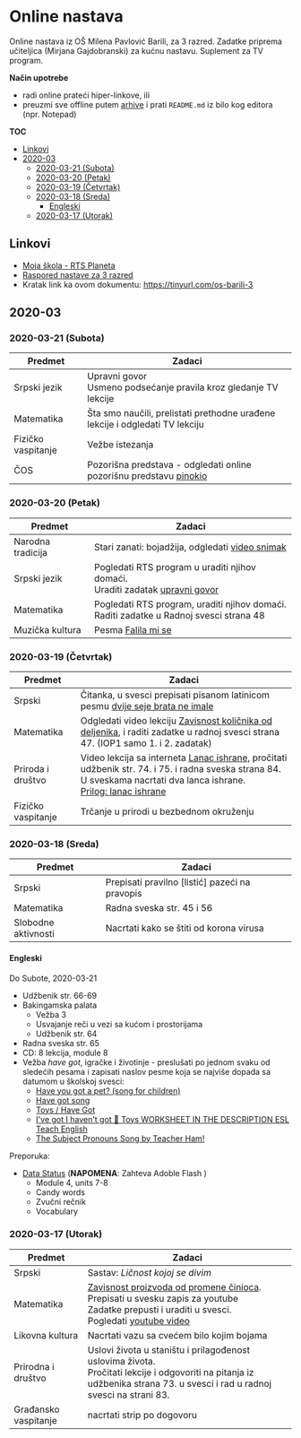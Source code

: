 <!-- omit in toc -->
# Online nastava 

Online nastava iz OŠ Milena Pavlović Barili, za 3 razred. Zadatke priprema učiteljica (Mirjana Gajdobranski) za kućnu nastavu. Suplement za TV program.

**Način upotrebe**

- radi online prateći hiper-linkove, ili
- preuzmi sve offline putem [arhive](https://github.com/majkinetor/online-nastava/archive/master.zip) i prati `README.md` iz bilo kog editora (npr. Notepad)

**TOC**

- [Linkovi](#linkovi)
- [2020-03](#2020-03)
  - [2020-03-21 (Subota)](#2020-03-21-subota)
  - [2020-03-20 (Petak)](#2020-03-20-petak)
  - [2020-03-19 (Četvrtak)](#2020-03-19-%c4%8cetvrtak)
  - [2020-03-18 (Sreda)](#2020-03-18-sreda)
    - [Engleski](#engleski)
  - [2020-03-17 (Utorak)](#2020-03-17-utorak)

## Linkovi

- [Moja škola - RTS Planeta](https://rtsplaneta.rs/video/list/category/524/3-razred)
- [Raspored nastave za 3 razred](https://www.rasporednastave.gov.rs/iii-razred.php)
- Kratak link ka ovom dokumentu: https://tinyurl.com/os-barili-3


## 2020-03

### 2020-03-21 (Subota)

|      Predmet       |                                           Zadaci                                            |
| ------------------ | ------------------------------------------------------------------------------------------- |
| Srpski jezik       | Upravni govor<br>Usmeno podsećanje pravila kroz gledanje TV lekcije                         |
| Matematika         | Šta smo naučili, prelistati prethodne urađene lekcije i odgledati TV lekciju                |
| Fizičko vaspitanje | Vežbe istezanja                                                                             |
| ČOS                | Pozorišna predstava - odgledati online pozorišnu predstavu [pinokio](http://www.pinokio.rs) |

### 2020-03-20 (Petak)

|      Predmet      |                                          Zadaci                                           |
| ----------------- | ----------------------------------------------------------------------------------------- |
| Narodna tradicija | Stari zanati: bojadžija, odgledati [video snimak]                                         |
| Srpski jezik      | Pogledati RTS program u uraditi njihov domaći.<br>Uraditi zadatak [upravni govor]         |
| Matematika        | Pogledati RTS program, uraditi njihov domaći.<br>Raditi zadatke u Radnoj svesci strana 48 |
| Muzička kultura   | Pesma [Falila mi se]                                                                      |


[video snimak]: https://www.youtube.com/watch?time_continue=2&v=X7glIjxX2Gs&feature=emb_title
[upravni govor]: a/srp/upravni-govor.md 
[Falila mi se]: https://www.youtube.com/watch?v=3ty1AgjQxkw

### 2020-03-19 (Četvrtak)


|      Predmet       |                                                                                    Zadaci                                                                                    |
| ------------------ | ---------------------------------------------------------------------------------------------------------------------------------------------------------------------------- |
| Srpski             | Čitanka, u svesci prepisati  pisanom latinicom pesmu [dvije seje brata ne imale]                                                                                             |
| Matematika         | Odgledati video lekciju [Zavisnost količnika od deljenika], i raditi zadatke u radnoj svesci strana 47. (IOP1 samo 1. i 2. zadatak)                                          |
| Priroda i društvo  | Video lekcija sa interneta [Lanac ishrane], pročitati udžbenik str. 74. i 75. i radna sveska strana 84.<br>U sveskama nacrtati dva lanca ishrane.<br>[Prilog: lanac ishrane] |
| Fizičko vaspitanje | Trčanje u prirodi u bezbednom okruženju                                                                                                                                      |

[dvije seje brata ne imale]:        https://raw.githubusercontent.com/majkinetor/online-nastava/master/a/srp/dvije-seje.jpg 
[Prilog: lanac ishrane]:            https://raw.githubusercontent.com/majkinetor/online-nastava/master/a/pid/lanac-ishrane.jpg
[Lanac ishrane]:                    https://www.youtube.com/watch?v=zeU3NbSRLtE&feature=youtu.be
[Zavisnost količnika od deljenika]: https://www.youtube.com/watch?v=MN_255T_fMc

### 2020-03-18 (Sreda)

|       Predmet       |                     Zadaci                     |
| ------------------- | ---------------------------------------------- |
| Srpski              | Prepisati pravilno [listić] pazeći na pravopis |
| Matematika          | Radna sveska str. 45 i 56                      |
| Slobodne aktivnosti | Nacrtati kako se štiti od korona virusa        |

[listć]: https://raw.githubusercontent.com/majkinetor/online-nastava/master/a/srp/jadransko_more.jpg

#### Engleski

Do Subote, 2020-03-21

- Udžbenik str. 66-69 
- Bakingamska palata 
    - Vežba 3
    - Usvajanje reči u vezi sa kućom i prostorijama 
    - Udžbenik str. 64
- Radna sveska str. 65
- CD: 8 lekcija, module 8
- Vežba *have got*, igračke i životinje - preslušati po jednom svaku od sledećih pesama i zapisati naslov pesme koja se najviše dopada sa datumom u školskoj svesci:
    - [Have you got a pet? (song for children)](https://www.youtube.com/watch?v=6qh_qTOgkhY&feature=youtu.be)
    - [Have got song](https://www.youtube.com/watch?v=zxl7RXsnDA4&feature=youtu.be)
    - [Toys / Have Got](https://www.youtube.com/watch?v=qAFZU1qliJI&feature=youtu.be)
    - [I've got I haven't got 🙂 Toys WORKSHEET IN THE DESCRIPTION ESL Teach English](https://www.youtube.com/watch?v=ibTiIaI6KsE&feature=youtu.be)
    - [The Subject Pronouns Song by Teacher Ham!](https://www.youtube.com/watch?v=9BmvvC9qe2s&feature=youtu.be)

Preporuka:

- [Data Status](https://www.mmpublications.com/Serbia/) (**NAPOMENA**: Zahteva Adoble Flash )
    - Module 4, units 7-8  
    - Candy words
    - Zvučni rečnik
    - Vocabulary

### 2020-03-17 (Utorak)

|       Predmet        |                                                                                   Zadaci                                                                                    |
| -------------------- | --------------------------------------------------------------------------------------------------------------------------------------------------------------------------- |
| Srpski               | Sastav: *Ličnost kojoj se divim*                                                                                                                                            |
| Matematika           | [Zavisnost proizvoda od promene činioca](a/mat/zavisnost-proizvoda-od-cinilaca.jpg).<br>Prepisati u svesku zapis za youtube<br> Zadatke prepusti i uraditi u svesci. <br> Pogledati [youtube video](https://www.youtube.com/watch?v=94lh6Le_Dmc&feature=youtu.be)                                                   |
| Likovna kultura      | Nacrtati vazu sa cvećem bilo kojim bojama                                                                                                                                   |
| Prirodna i društvo   | Uslovi života u staništu i prilagođenost uslovima života.<br>Pročitati lekcije i odgovoriti na pitanja iz udžbenika strana 73. u svesci i rad u radnoj svesci na strani 83. |
| Građansko vaspitanje | nacrtati strip po dogovoru                                                                                                                                                  |
